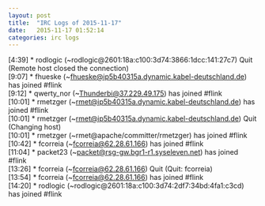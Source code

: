 ```yaml
---
layout: post
title:  "IRC Logs of 2015-11-17"
date:   2015-11-17 01:52:14
categories: irc logs
---
```

<span class="irc-date">[4:39]</span> <span class="irc-navy">* rodlogic (~rodlogic@2601:18a:c100:3d74:3866:1dcc:141:27c7) Quit (Remote host closed the connection)</span><br />
<span class="irc-date">[9:07]</span> <span class="irc-green">* fhueske (~fhueske@ip5b40315a.dynamic.kabel-deutschland.de) has joined #flink</span><br />
<span class="irc-date">[9:12]</span> <span class="irc-green">* qwerty_nor (~Thunderbi@37.229.49.175) has joined #flink</span><br />
<span class="irc-date">[10:01]</span> <span class="irc-green">* rmetzger (~rmet@ip5b40315a.dynamic.kabel-deutschland.de) has joined #flink</span><br />
<span class="irc-date">[10:01]</span> <span class="irc-navy">* rmetzger (~rmet@ip5b40315a.dynamic.kabel-deutschland.de) Quit (Changing host)</span><br />
<span class="irc-date">[10:01]</span> <span class="irc-green">* rmetzger (~rmet@apache/committer/rmetzger) has joined #flink</span><br />
<span class="irc-date">[10:42]</span> <span class="irc-green">* fcorreia (~fcorreia@62.28.61.166) has joined #flink</span><br />
<span class="irc-date">[11:04]</span> <span class="irc-green">* packet23 (~packet@rsg-gw.bgr1-r1.syseleven.net) has joined #flink</span><br />
<span class="irc-date">[13:26]</span> <span class="irc-navy">* fcorreia (~fcorreia@62.28.61.166) Quit (Quit: fcorreia)</span><br />
<span class="irc-date">[13:54]</span> <span class="irc-green">* fcorreia (~fcorreia@62.28.61.166) has joined #flink</span><br />
<span class="irc-date">[14:20]</span> <span class="irc-green">* rodlogic (~rodlogic@2601:18a:c100:3d74:2df7:34bd:4fa1:c3cd) has joined #flink</span><br />
